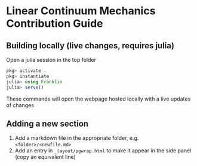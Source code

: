 # Linear Continuum Mechanics Contribution Guide

## Building locally (live changes, requires julia)

Open a julia session in the top folder

```julia
pkg> activate .
pkg> instantiate
julia> using Franklin
julia> serve()
```

These commands will open the webpage hosted locally with a live updates of changes

## Adding a new section

1. Add a markdown file in the appropriate folder, e.g. `<folder>/<newfile.md>`
2. Add an entry in `_layout/pgwrap.html` to make it appear in the side panel (copy an equivalent line)
